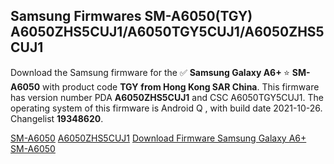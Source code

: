 <h2>Samsung Firmwares SM-A6050(TGY) A6050ZHS5CUJ1/A6050TGY5CUJ1/A6050ZHS5CUJ1</h2>
Download the Samsung firmware for the ✅ <strong>Samsung Galaxy A6+ </strong> ⭐ <strong>SM-A6050</strong> with product code <strong>TGY</strong> <strong> from Hong Kong SAR China</strong>. This firmware has version number PDA <strong>A6050ZHS5CUJ1</strong> and CSC A6050TGY5CUJ1. The operating system of this firmware is Android Q , with build date 2021-10-26. Changelist <strong>19348620</strong>.


[SM-A6050](https://samfirm.shop/samsung/model/SM-A6050)
[A6050ZHS5CUJ1](https://samfirm.shop/samsung/pda/A6050ZHS5CUJ1)
[Download Firmware Samsung Galaxy A6+ SM-A6050](https://samfirm.shop/samsung/firmware/468179)
